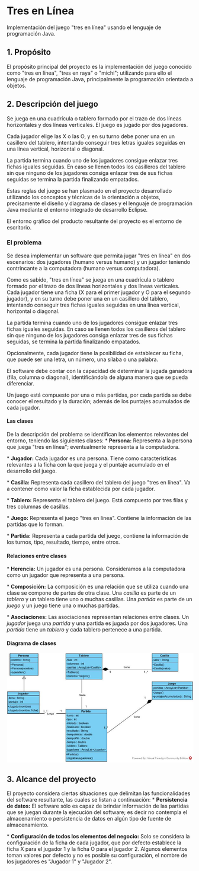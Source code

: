 # Tres en Línea
Implementación del juego "tres en línea" usando el lenguaje de programación Java.

## 1. Propósito
El propósito principal del proyecto es la implementación del juego conocido como "tres en línea", "tres en raya" o "michi"; utilizando para ello el lenguaje de programación Java, principalmente la programación orientada a objetos.

## 2. Descripción del juego
Se juega en una cuadrícula o tablero formado por el trazo de dos líneas horizontales y dos líneas verticales. El juego es jugado por dos jugadores.

Cada jugador elige las X o las O, y en su turno debe poner una en un casillero del tablero, intentando conseguir tres letras iguales seguidas en una línea vertical, horizontal o diagonal.

La partida termina cuando uno de los jugadores consigue enlazar tres fichas iguales seguidas. En caso se llenen todos los casilleros del tablero sin que ninguno de los jugadores consiga enlazar tres de sus fichas seguidas se termina la partida finalizando empatados.

Estas reglas del juego se han plasmado en el proyecto desarrollado utilizando los conceptos y técnicas de la orientación a objetos, precisamente el diseño y diagrama de clases y el lenguaje de programación Java mediante el entorno integrado de desarrollo Eclipse.

El entorno gráfico del producto resultante del proyecto es el entorno de escritorio.

###  El problema
Se desea implementar un software que permita jugar "tres en línea" en dos escenarios: dos jugadores (humano versus humano) y un jugador teniendo contrincante a la computadora (humano versus computadora).

Como es sabido, "tres en línea" se juega en una cuadrícula o tablero formado por el trazo de dos líneas horizontales y dos líneas verticales. Cada jugador tiene una ficha (X para el primer jugador y O para el segundo jugador), y en su turno debe poner una en un casillero del tablero, intentando conseguir tres fichas iguales seguidas en una línea vertical, horizontal o diagonal.

La partida termina cuando uno de los jugadores consigue enlazar tres fichas iguales seguidas. En caso se llenen todos los casilleros del tablero sin que ninguno de los jugadores consiga enlazar tres de sus fichas seguidas, se termina la partida finalizando empatados.

Opcionalmente, cada jugador tiene la posibilidad de establecer su ficha, que puede ser una letra, un número, una sílaba o una palabra.

El software debe contar con la capacidad de determinar la jugada ganadora (fila, columna o diagonal), identificándola de alguna manera que se pueda diferenciar.

Un juego está compuesto por una o más partidas, por cada partida se debe conocer el resultado y la duración; además de los puntajes acumulados de cada jugador.

#### Las clases
De la descripción del problema se identifican los elementos relevantes del entorno, teniendo las siguientes clases:
\* **Persona:** Representa a la persona que juega "tres en línea"; eventualmente representa a la computadora.

\* **Jugador:** Cada jugador es una persona. Tiene como características relevantes a la ficha con la que juega y el puntaje acumulado en el desarrollo del juego.

\* **Casilla:** Representa cada casillero del tablero del juego "tres en línea". Va a contener como valor la ficha establecida por cada jugador.

\* **Tablero:** Representa el tablero del juego. Está compuesto por tres filas y tres columnas de casillas.

\* **Juego:** Representa el juego "tres en línea". Contiene la información de las partidas que lo forman.

\* **Partida:** Representa a cada partida del juego, contiene la información de los turnos, tipo, resultado, tiempo, entre otros.

#### Relaciones entre clases
\* **Herencia:** Un jugador es una persona. Consideramos a la computadora como un jugador que representa a una persona.

\* **Composición:** La composición es una relación que se utiliza cuando una clase se compone de partes de otra clase.
Una *casilla* es parte de un *tablero* y un tablero tiene uno o muchas casillas.
Una *partida* es parte de un *juego* y un juego tiene una o muchas partidas.

\* **Asociaciones:** Las asociaciones representan relaciones entre clases.
Un *jugador* juega una *partida* y una partida es jugada por dos jugadores.
Una *partida* tiene un *tablero* y cada tablero pertenece a una partida.

#### Diagrama de clases
![Diagrama de Clases](/images/TresEnLinea.jpg)

## 3. Alcance del proyecto
El proyecto considera ciertas situaciones que delimitan las funcionalidades del software resultante, las cuales se listan a continuación:
\* **Persistencia de datos:** El software sólo es capaz de brindar información de las partidas que se juegan durante la ejecución del software; es decir no contempla el almacenamiento o persistencia de datos en algún tipo de fuente de almacenamiento.

\* **Configuración de todos los elementos del negocio:** Solo se considera la configuración de la ficha de cada jugador, que por defecto establece la ficha X para el jugador 1 y la ficha O para el jugador 2.
Algunos elementos toman valores por defecto y no es posible su configuración, el nombre de los jugadores es "Jugador 1" y "Jugador 2".
